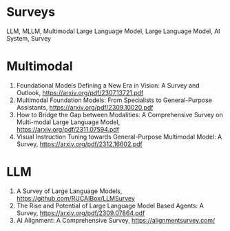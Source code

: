 # Surveys
LLM, MLLM, Multimodal Large Language Model, Large Language Model, AI System, Survey

# Multimodal
1. Foundational Models Defining a New Era in Vision: A Survey and Outlook, https://arxiv.org/pdf/2307.13721.pdf
2. Multimodal Foundation Models: From Specialists to General-Purpose Assistants, https://arxiv.org/pdf/2309.10020.pdf
3. How to Bridge the Gap between Modalities: A Comprehensive Survey on Multi-modal Large Language Model, https://arxiv.org/pdf/2311.07594.pdf
4. Visual Instruction Tuning towards General-Purpose Multimodal Model: A Survey, https://arxiv.org/pdf/2312.16602.pdf

# LLM
1. A Survey of Large Language Models, https://github.com/RUCAIBox/LLMSurvey
2. The Rise and Potential of Large Language Model Based Agents: A Survey, https://arxiv.org/pdf/2309.07864.pdf
3. AI Alignment: A Comprehensive Survey, https://alignmentsurvey.com/
